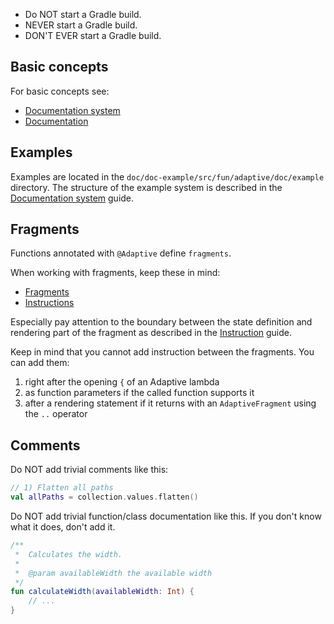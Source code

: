 * Do NOT start a Gradle build.
* NEVER start a Gradle build.
* DON'T EVER start a Gradle build.

## Basic concepts

For basic concepts see:

- [Documentation system](/doc/doc-main/doc/guides/Documentation%20system.md)
- [Documentation](/doc/doc-main/doc/guides/Documentation.md)

## Examples

Examples are located in the `doc/doc-example/src/fun/adaptive/doc/example` directory.
The structure of the example system is described in the [Documentation system](/doc/doc-main/doc/guides/Documentation%20system.md) guide.

## Fragments

Functions annotated with `@Adaptive` define `fragments`.

When working with fragments, keep these in mind:

- [Fragments](/core/core-core/doc/guides/foundation/Foundation.md)
- [Instructions](/core/core-core/doc/guides/foundation/Instruction.md)

Especially pay attention to the boundary between the state definition and rendering part
of the fragment as described in the [Instruction](/core/core-core/doc/guides/foundation/Instruction.md) guide.

Keep in mind that you cannot add instruction between the fragments. You can add them:

1) right after the opening `{` of an Adaptive lambda
2) as function parameters if the called function supports it
3) after a rendering statement if it returns with an `AdaptiveFragment` using the `..` operator

## Comments

Do NOT add trivial comments like this:

```kotlin
// 1) Flatten all paths
val allPaths = collection.values.flatten()
```

Do NOT add trivial function/class documentation like this.
If you don't know what it does, don't add it.

```kotlin
/**
 *  Calculates the width.
 *  
 *  @param availableWidth the available width
 */
fun calculateWidth(availableWidth: Int) {
    // ...
}
```